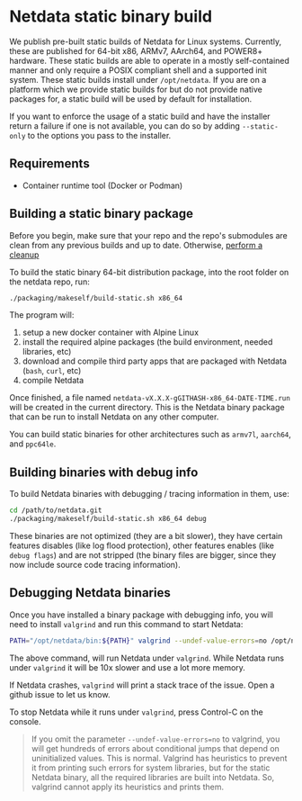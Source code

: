 # Netdata static binary build

We publish pre-built static builds of Netdata for Linux systems. Currently, these are published for 64-bit x86, ARMv7,
AArch64, and POWER8+ hardware. These static builds are able to operate in a mostly self-contained manner and only
require a POSIX compliant shell and a supported init system. These static builds install under `/opt/netdata`. If
you are on a platform which we provide static builds for but do not provide native packages for, a static build
will be used by default for installation.

If you want to enforce the usage of a static build and have the installer return a failure if one is not available,
you can do so by adding `--static-only` to the options you pass to the installer.

## Requirements

- Container runtime tool (Docker or Podman)

## Building a static binary package

Before you begin, make sure that your repo and the repo's submodules are clean from any previous builds and up to date.
Otherwise, [perform a cleanup](/packaging/installer/methods/manual.md#perform-a-cleanup-in-your-netdata-repo)


To build the static binary 64-bit distribution package, into the root folder on the netdata repo, run:

```bash
./packaging/makeself/build-static.sh x86_64
```

The program will:

1.  setup a new docker container with Alpine Linux
2.  install the required alpine packages (the build environment, needed libraries, etc)
3.  download and compile third party apps that are packaged with Netdata (`bash`, `curl`, etc)
4.  compile Netdata

Once finished, a file named `netdata-vX.X.X-gGITHASH-x86_64-DATE-TIME.run` will be created in the current directory. This is the Netdata binary package that can be run to install Netdata on any other computer.

You can build static binaries for other architectures such as `armv7l`, `aarch64`, and `ppc64le`.

## Building binaries with debug info

To build Netdata binaries with debugging / tracing information in them, use:

```bash
cd /path/to/netdata.git
./packaging/makeself/build-static.sh x86_64 debug
```

These binaries are not optimized (they are a bit slower), they have certain features disables (like log flood protection), other features enables (like `debug flags`) and are not stripped (the binary files are bigger, since they now include source code tracing information).

## Debugging Netdata binaries

Once you have installed a binary package with debugging info, you will need to install `valgrind` and run this command to start Netdata:

```bash
PATH="/opt/netdata/bin:${PATH}" valgrind --undef-value-errors=no /opt/netdata/bin/srv/netdata -D
```

The above command, will run Netdata under `valgrind`. While Netdata runs under `valgrind` it will be 10x slower and use a lot more memory.

If Netdata crashes, `valgrind` will print a stack trace of the issue. Open a github issue to let us know.

To stop Netdata while it runs under `valgrind`, press Control-C on the console.

> If you omit the parameter `--undef-value-errors=no` to valgrind, you will get hundreds of errors about conditional jumps that depend on uninitialized values. This is normal. Valgrind has heuristics to prevent it from printing such errors for system libraries, but for the static Netdata binary, all the required libraries are built into Netdata. So, valgrind cannot apply its heuristics and prints them.
> 
